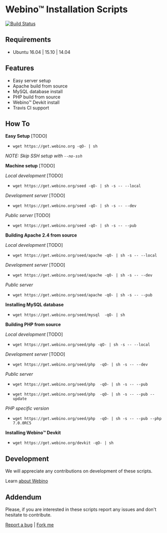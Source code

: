 # Webino™ Installation Scripts

[![Build Status](https://travis-ci.org/webino/get.webino.org.svg?branch=develop)](https://travis-ci.org/webino/get.webino.org) 


## Requirements

- Ubuntu 16.04 | 15.10 | 14.04


## Features

- Easy server setup
- Apache build from source
- MySQL database install
- PHP build from source
- Webino™ Devkit install
- Travis CI support


## How To

**Easy Setup** [TODO]

- `wget https://get.webino.org -qO- | sh`

*NOTE: Skip SSH setup with `--no-ssh`*

**Machine setup** [TODO]

*Local development* [TODO]

- `wget https://get.webino.org/seed -qO- | sh -s -- --local`

*Development server* [TODO]

- `wget https://get.webino.org/seed -qO- | sh -s -- --dev`

*Public server* [TODO]

- `wget https://get.webino.org/seed -qO- | sh -s -- --pub`


**Building Apache 2.4 from source**

*Local development* [TODO]

- `wget https://get.webino.org/seed/apache -qO- | sh -s -- --local`

*Development server* [TODO]

- `wget https://get.webino.org/seed/apache -qO- | sh -s -- --dev`

*Public server*

- `wget https://get.webino.org/seed/apache -qO- | sh -s -- --pub`


**Installing MySQL database**

- `wget https://get.webino.org/seed/mysql  -qO- | sh`


**Building PHP from source**

*Local development* [TODO]

- `wget https://get.webino.org/seed/php -qO- | sh -s -- --local`

*Development server* [TODO]

- `wget https://get.webino.org/seed/php  -qO- | sh -s -- --dev`

*Public server*

- `wget https://get.webino.org/seed/php  -qO- | sh -s -- --pub`

- `wget https://get.webino.org/seed/php  -qO- | sh -s -- --pub --update`

*PHP specific version*

- `wget https://get.webino.org/seed/php  -qO- | sh -s -- --pub --php 7.0.0RC5`


**Installing Webino™ Devkit**

- `wget https://get.webino.org/devkit -qO- | sh`


## Development

We will appreciate any contributions on development of these scripts.

Learn [about Webino](https://github.com/webino/Webino/wiki)

## Addendum

Please, if you are interested in these scripts report any issues and don't hesitate to contribute.

[Report a bug](https://github.com/webino/get.webino.org/issues) | [Fork me](https://github.com/webino/get.webino.org)
